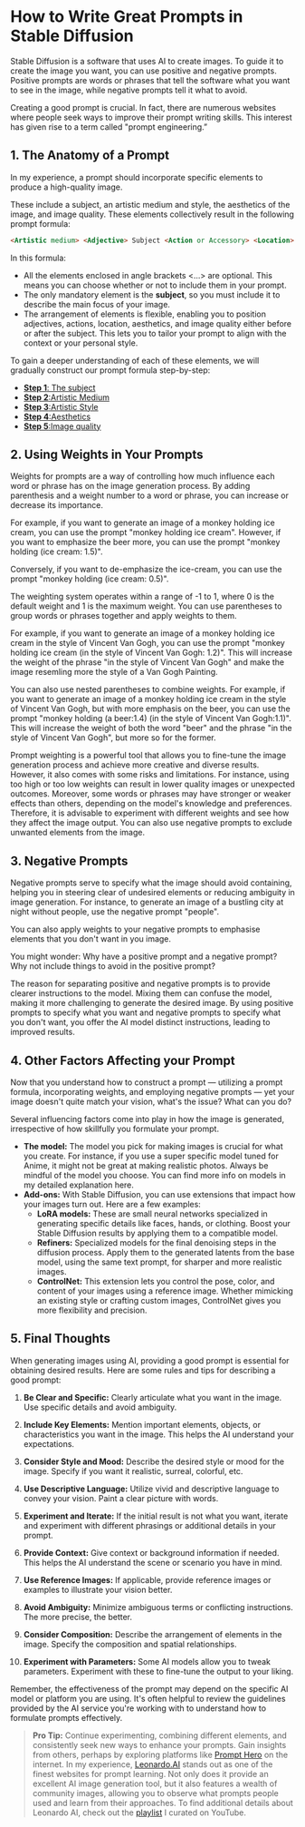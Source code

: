 # How to Write Great Prompts in Stable Diffusion

Stable Diffusion is a software that uses AI to create images. To guide it to create the image you want, you can use positive and negative prompts. Positive prompts are words or phrases that tell the software what you want to see in the image, while negative prompts tell it what to avoid. 

Creating a good prompt is crucial. In fact, there are numerous websites where people seek ways to improve their prompt writing skills. This interest has given rise to a term called "prompt engineering.”

## 1. The Anatomy of a Prompt

In my experience, a prompt should incorporate specific elements to produce a high-quality image.

These include a subject, an artistic medium and style, the aesthetics of the image, and image quality. These elements collectively result in the following prompt formula:

```markdown
<Artistic medium> <Adjective> Subject <Action or Accessory> <Location> <Artistic style> <Aesthetics> <Image quality>
```

In this formula:

- All the elements enclosed in angle brackets <...> are optional. This means you can choose whether or not to include them in your prompt.
- The only mandatory element is the **subject**, so you must include it to describe the main focus of your image.
- The arrangement of elements is flexible, enabling you to position adjectives, actions, location, aesthetics, and image quality either before or after the subject. This lets you to tailor your prompt to align with the context or your personal style.

To gain a deeper understanding of each of these elements, we will gradually construct our prompt formula step-by-step:

-  [**Step 1**: The subject](/prompt-formula/01-prompt-formula-subject.md)
-  [**Step 2**:Artistic Medium](/prompt-formula/02-prompt-formula-medium.md)
-  [**Step 3**:Artistic Style](/prompt-formula/03-prompt-formula-style.md)
-  [**Step 4**:Aesthetics](/prompt-formula/04-prompt-formula-aesthetics.md)
-  [**Step 5**:Image quality](/prompt-formula/05-prompt-formula-quality.md)

## 2. Using Weights in Your Prompts

Weights for prompts are a way of controlling how much influence each word or phrase has on the image generation process. By adding parenthesis and a weight number to a word or phrase, you can increase or decrease its importance. 

For example, if you want to generate an image of a monkey holding ice cream, you can use the prompt "monkey holding ice cream". However, if you want to emphasize the beer more, you can use the prompt "monkey holding (ice cream: 1.5)". 

Conversely, if you want to de-emphasize the ice-cream, you can use the prompt "monkey holding (ice cream: 0.5)".

The weighting system operates within a range of -1 to 1, where 0 is the default weight and 1 is the maximum weight. You can use parentheses to group words or phrases together and apply weights to them. 

For example, if you want to generate an image of a monkey holding ice cream in the style of Vincent Van Gogh, you can use the prompt "monkey holding ice cream (in the style of Vincent Van Gogh: 1.2)". This will increase the weight of the phrase "in the style of Vincent Van Gogh" and make the image resemling more the style of a Van Gogh Painting. 

You can also use nested parentheses to combine weights. For example, if you want to generate an image of a monkey holding ice cream in the style of Vincent Van Gogh, but with more emphasis on the beer, you can use the prompt "monkey holding (a beer:1.4) (in the style of Vincent Van Gogh:1.1)". This will increase the weight of both the word "beer" and the phrase "in the style of Vincent Van Gogh", but more so for the former.

Prompt weighting is a powerful tool that allows you to fine-tune the image generation process and achieve more creative and diverse results. However, it also comes with some risks and limitations. For instance, using too high or too low weights can result in lower quality images or unexpected outcomes. Moreover, some words or phrases may have stronger or weaker effects than others, depending on the model's knowledge and preferences. Therefore, it is advisable to experiment with different weights and see how they affect the image output. You can also use negative prompts to exclude unwanted elements from the image.


## 3. Negative Prompts

Negative prompts serve to specify what the image should avoid containing, helping you in steering clear of undesired elements or reducing ambiguity in image generation. For instance, to generate an image of a bustling city at night without people, use the negative prompt "people". 

You can also apply weights to your negative prompts to emphasise elements that you don't want in you image. 

You might wonder: Why have a positive prompt and a negative prompt? Why not include things to avoid in the positive prompt?

The reason for separating positive and negative prompts is to provide clearer instructions to the model. Mixing them can confuse the model, making it more challenging to generate the desired image. By using positive prompts to specify what you want and negative prompts to specify what you don't want, you offer the AI model distinct instructions, leading to improved results.

## 4. Other Factors Affecting your Prompt

Now that you understand how to construct a prompt — utilizing a prompt formula, incorporating weights, and employing negative prompts — yet your image doesn't quite match your vision, what's the issue? What can you do?

Several influencing factors come into play in how the image is generated, irrespective of how skillfully you formulate your prompt.

- **The model:** The model you pick for making images is crucial for what you create. For instance, if you use a super specific model tuned for Anime, it might not be great at making realistic photos. Always be mindful of the model you choose. You can find more info on models in my detailed explanation here.
- **Add-ons:** With Stable Diffusion, you can use extensions that impact how your images turn out. Here are a few examples:
    - **LoRA models:** These are small neural networks specialized in generating specific details like faces, hands, or clothing. Boost your Stable Diffusion results by applying them to a compatible model.
    - **Refiners:** Specialized models for the final denoising steps in the diffusion process. Apply them to the generated latents from the base model, using the same text prompt, for sharper and more realistic images.
    - **ControlNet:** This extension lets you control the pose, color, and content of your images using a reference image. Whether mimicking an existing style or crafting custom images, ControlNet gives you more flexibility and precision.

## 5. Final Thoughts

When generating images using AI, providing a good prompt is essential for obtaining desired results. Here are some rules and tips for describing a good prompt:

1. **Be Clear and Specific:** Clearly articulate what you want in the image. Use specific details and avoid ambiguity.

2. **Include Key Elements:** Mention important elements, objects, or characteristics you want in the image. This helps the AI understand your expectations.

3. **Consider Style and Mood:** Describe the desired style or mood for the image. Specify if you want it realistic, surreal, colorful, etc.

4. **Use Descriptive Language:** Utilize vivid and descriptive language to convey your vision. Paint a clear picture with words.

5. **Experiment and Iterate:** If the initial result is not what you want, iterate and experiment with different phrasings or additional details in your prompt.

6. **Provide Context:** Give context or background information if needed. This helps the AI understand the scene or scenario you have in mind.

7. **Use Reference Images:** If applicable, provide reference images or examples to illustrate your vision better.

8. **Avoid Ambiguity:** Minimize ambiguous terms or conflicting instructions. The more precise, the better.

9. **Consider Composition:** Describe the arrangement of elements in the image. Specify the composition and spatial relationships.

10. **Experiment with Parameters:** Some AI models allow you to tweak parameters. Experiment with these to fine-tune the output to your liking.

Remember, the effectiveness of the prompt may depend on the specific AI model or platform you are using. It's often helpful to review the guidelines provided by the AI service you're working with to understand how to formulate prompts effectively.

> **Pro Tip:** Continue experimenting, combining different elements, and consistently seek new ways to enhance your prompts. Gain insights from others, perhaps by exploring platforms like [Prompt Hero](https://prompthero.com/) on the internet. In my experience, [Leonardo.AI](https://leonardo.ai/) stands out as one of the finest websites for prompt learning. Not only does it provide an excellent AI image generation tool, but it also features a wealth of community images, allowing you to observe what prompts people used and learn from their approaches. To find additional details about Leonardo AI, check out the [playlist](https://www.youtube.com/playlist?list=PL-J5F8ezBp9CzhYTimE42C3oGiChRxp8_) I curated on YouTube.





